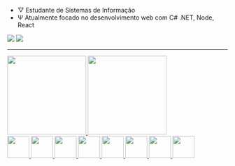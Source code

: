 - ▽ Estudante de Sistemas de Informação
- Ψ Atualmente focado no desenvolvimento web com C# .NET, Node, React
<div> 
  <a href="https://www.instagram.com/pedrolopesrl/" target="_blank"><img src="https://img.shields.io/badge/-Instagram-%23E4405F?style=for-the-badge&logo=instagram&logoColor=white" target="_blank"></a>
  <a href="https://www.linkedin.com/in/pedro-lucas-41a838241/" target="_blank"><img src="https://img.shields.io/badge/-LinkedIn-%230077B5?style=for-the-badge&logo=linkedin&logoColor=white" target="_blank"></a> 
</div>
<hr/>
<div>
<a href="https://github.com/octaviareika">
<img height="180em" src="https://github-readme-stats.vercel.app/api/top-langs/?username=Pedro-L-Lopes&layout=compact&langs_count=7&theme=dracula"/>
<img height="180em" src="https://github-readme-stats.vercel.app/api?username=Pedro-L-Lopes&show_icons=true&theme=dracula&include_all_commits=true&count_private=false"/>
</div>
<div>
<img height="50em" src="https://cdn.jsdelivr.net/gh/devicons/devicon/icons/csharp/csharp-original.svg" />
<img height="50em" src="https://cdn.jsdelivr.net/gh/devicons/devicon/icons/dotnetcore/dotnetcore-original.svg" />
<img height="50em"src="https://cdn.jsdelivr.net/gh/devicons/devicon/icons/react/react-original.svg" />
<img height="50em" src="https://cdn.jsdelivr.net/gh/devicons/devicon/icons/tailwindcss/tailwindcss-plain.svg" />
<img height="50em" src="https://cdn.jsdelivr.net/gh/devicons/devicon/icons/nodejs/nodejs-original.svg" />
<img height="50em" src="https://cdn.jsdelivr.net/gh/devicons/devicon/icons/redux/redux-original.svg" />
<img height="50em" src="https://cdn.jsdelivr.net/gh/devicons/devicon/icons/mongodb/mongodb-original.svg" />
<img height="50em" src="https://cdn.jsdelivr.net/gh/devicons/devicon/icons/mysql/mysql-plain-wordmark.svg" />                           
</div>

 

 
